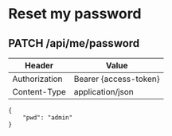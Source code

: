 # Reset my password

## PATCH /api/me/password

| Header | Value |
| - | - |
| Authorization | Bearer {access-token} |
| Content-Type | application/json |

```
{
    "pwd": "admin"
}
```
